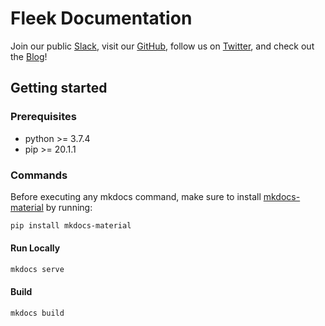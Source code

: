# Fleek Documentation

Join our public [Slack](https://slack.fleek.co/), visit our [GitHub](https://github.com/FleekHQ), follow us on [Twitter](https://twitter.com/fleek), and check out the [Blog](https://blog.fleek.co)!

## Getting started

### Prerequisites

- python >= 3.7.4
- pip >= 20.1.1

### Commands

Before executing any mkdocs command, make sure to install [mkdocs-material](https://github.com/squidfunk/mkdocs-material) by running:

```sh
pip install mkdocs-material
```

#### Run Locally

```sh
mkdocs serve
```

#### Build

```sh
mkdocs build
```
